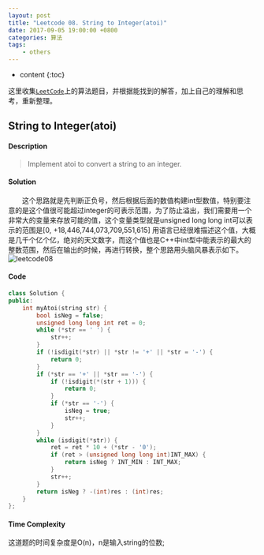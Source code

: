 ```yaml
---
layout: post
title: "Leetcode 08. String to Integer(atoi)"
date: 2017-09-05 19:00:00 +0800 
categories: 算法
tags: 
    - others
---
```

* content
{:toc}

这里收集[`LeetCode`](https://leetcode.com)上的算法题目，并根据能找到的解答，加上自己的理解和思考，重新整理。

<!-- more -->

## String to Integer(atoi)

#### Description

>Implement atoi to convert a string to an integer.

#### Solution

&emsp;&emsp;这个思路就是先判断正负号，然后根据后面的数值构建int型数值，特别要注意的是这个值很可能超过integer的可表示范围，为了防止溢出，我们需要用一个非常大的变量来存放可能的值，这个变量类型就是unsigned long long int可以表示的范围是[0, +18,446,744,073,709,551,615] 用语言已经很难描述这个值，大概是几千个亿个亿，绝对的天文数字，而这个值也是C++中int型中能表示的最大的整数范围，然后在输出的时候，再进行转换，整个思路用头脑风暴表示如下。  
![leetcode08](http://ovwkcbdpf.bkt.clouddn.com/image/leetcode08/leetcode08.png)

#### Code

```cpp
class Solution {
public:
    int myAtoi(string str) {
        bool isNeg = false;
        unsigned long long int ret = 0;
        while (*str == ' ') {
            str++;
        }
        if (!isdigit(*str) || *str != '+' || *str = '-') {
            return 0;
        }
        if (*str == '+' || *str == '-') {
            if (!isdigit(*(str + 1))) {
                return 0;
            }
            if (*str == '-') {
                isNeg = true;
                str++;
            }
        }
        while (isdigit(*str)) {
            ret = ret * 10 + (*str - '0');
            if (ret > (unsigned long long int)INT_MAX) {
                return isNeg ? INT_MIN : INT_MAX;
            }
            str++;
        }
        return isNeg ? -(int)res : (int)res;
    }
};
```

#### Time Complexity

这道题的时间复杂度是O(n)，n是输入string的位数;
